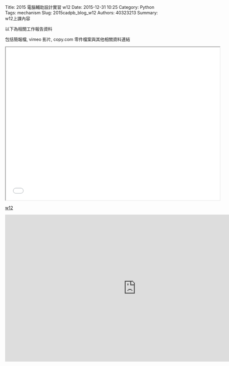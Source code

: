 Title: 2015 電腦輔助設計實習 w12
Date: 2015-12-31 10:25
Category: Python
Tags: mechanism
Slug: 2015cadpb_blog_w12
Authors: 40323213
Summary: w12上課內容

以下為相關工作報告資料

包括簡報檔, vimeo 影片, copy.com 零件檔案與其他相關資料連結

<iframe src="cadp_w12_lecture.html" width="700" height="500"></iframe>

<p><a href="cadp_w12_lecture.html" target="_blank">w12</a></p>

<iframe width="854" height="480" src="https://www.youtube.com/watch?v=62vNZgG3g8A&feature=youtu.be" frameborder="0" allowfullscreen></iframe>




